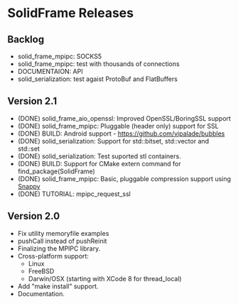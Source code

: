 # SolidFrame Releases

## Backlog

* solid_frame_mpipc: SOCKS5
* solid_frame_mpipc: test with thousands of connections
* DOCUMENTAION: API
* solid_serialization: test agaist ProtoBuf and FlatBuffers

## Version 2.1
* (DONE) solid_frame_aio_openssl: Improved OpenSSL/BoringSSL support
* (DONE) solid_frame_mpipc: Pluggable (header only) support for SSL
* (DONE) BUILD: Android support - https://github.com/vipalade/bubbles
* (DONE) solid_serialization: Support for std::bitset, std::vector<bool> and std::set
* (DONE) solid_serialization: Test suported stl containers.
* (DONE) BUILD: Support for CMake extern command for find_package(SolidFrame)
* (DONE) solid_frame_mpipc: Basic, pluggable compression support using [Snappy](https://google.github.io/snappy/)
* (DONE) TUTORIAL: mpipc_request_ssl


## Version 2.0
* Fix utility memoryfile examples
* pushCall instead of pushReinit
* Finalizing the MPIPC library.
* Cross-platform support:
	* Linux
	* FreeBSD
	* Darwin/OSX (starting with XCode 8 for thread_local)
* Add "make install" support.
* Documentation.

